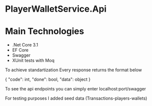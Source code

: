 # PlayerWalletService.Api

<h1>Main Technologies</h1>
<ul>
<li>.Net Core 3.1</li>
<li>EF Core</li>
<li>Swagger</li>
<li>XUnit tests with Moq</li>
</ul>

<p>To achieve standartization Every response returns the format below</p>
<p>{
    "code": int,
    "done": bool,
    "data": object
}</p>

<p>To see the api endpoints you can simply enter localhost:port/swagger</p>
<p>For testing purposes I added seed data (Transactions-players-wallets)</p>

